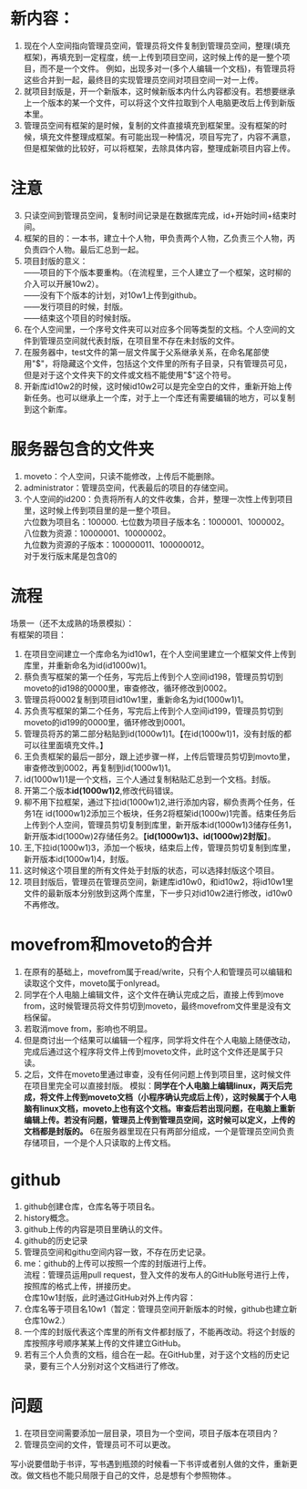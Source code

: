 # 新内容：  
1. 现在个人空间指向管理员空间，管理员将文件复制到管理员空间，整理(填充框架)，再填充到一定程度，统一上传到项目空间，这时候上传的是一整个项目，而不是一个文件。  例如，出现多对一(多个人编辑一个文档)，有管理员将这些合并到一起，最终目的实现管理员空间对项目空间一对一上传。  
2. 就项目封版是，开一个新版本，这时候新版本内什么内容都没有。若想要继承上一个版本的某一个文件，可以将这个文件拉取到个人电脑更改后上传到新版本里。  
3. 管理员空间有框架的是时候，复制的文件直接填充到框架里。没有框架的时候，填充文件整理成框架。有可能出现一种情况，项目写完了，内容不满意，但是框架做的比较好，可以将框架，去除具体内容，整理成新项目内容上传。   
  
# 注意   
3. 只读空间到管理员空间，复制时间记录是在数据库完成，id+开始时间+结束时间。  
4. 框架的目的：一本书，建立十个人物，甲负责两个人物，乙负责三个人物，丙负责四个人物。最后汇总到一起。
5. 项目封版的意义：  
——项目的下个版本要重构。（在流程里，三个人建立了一个框架，这时柳的介入可以开展10w2）。  
——没有下个版本的计划，对10w1上传到github。  
——发行项目的时候，封版。  
——结束这个项目的时候封版。
3. 在个人空间里，一个序号文件夹可以对应多个同等类型的文档。个人空间的文件到管理员空间就代表封版，在项目里不存在未封版的文件。
4. 在服务器中，test文件的第一层文件属于父系继承关系，在命名尾部使用"$"，将隐藏这个文件，包括这个文件里的所有子目录，只有管理员可见，但是对于这个文件夹下的文件或文档不能使用"$"这个符号。
5. 开新库id10w2的时候，这时候id10w2可以是完全空白的文件，重新开始上传新任务。也可以继承上一个库，对于上一个库还有需要编辑的地方，可以复制到这个新库。
  
# 服务器包含的文件夹   
1. moveto：个人空间，只读不能修改，上传后不能删除。    
2. administrator：管理员空间，代表最后的项目的存储空间。   
3. 个人空间的id200：负责将所有人的文件收集，合并，整理一次性上传到项目里，这时候上传到项目里的是一整个项目。  
六位数为项目名：100000.
七位数为项目子版本名：1000001、1000002。  
八位数为资源：10000001、10000002。  
九位数为资源的子版本：100000011、100000012。  
对于发行版末尾是包含0的  
  
# 流程   
场景一（还不太成熟的场景模拟）：  
有框架的项目：   
1. 在项目空间建立一个库命名为id10w1，在个人空间里建立一个框架文件上传到库里，并重新命名为id(id1000w)1。   
2. 蔡负责写框架的第一个任务，写完后上传到个人空间id198，管理员剪切到moveto的id198的0000里，审查修改，循环修改到0002。  
3. 管理员将0002复制到项目id10w1里，重新命名为id(1000w1)1。  
4. 苏负责写框架的第二个任务，写完后上传到个人空间id199，管理员剪切到moveto的id199的0000里，循环修改到0001。  
5. 管理员将苏的第二部分粘贴到id(1000w1)1。【在id(1000w1)1，没有封版的都可以往里面填充文件。】    
6. 王负责框架的最后一部分，跟上述步骤一样，上传后管理员剪切到movto里，审查修改到0002，再复制到id(1000w1)1。  
7. id(1000w1)1是一个文档，三个人通过复制粘贴汇总到一个文档。封版。    
8. 开第二个版本**id(1000w1)2**,修改代码错误。  
9. 柳不用下拉框架，通过下拉id(1000w1)2,进行添加内容，柳负责两个任务，任务1在 id(1000w1)2添加三个板块，任务2将框架id(1000w)1完善。结束任务后上传到个人空间，管理员剪切复制到库里，新开版本id(1000w1)3储存任务1，新开版本id(1000w)2存储任务2。【**id(1000w1)3、id(1000w)2封版**】。  
10. 王,下拉id(1000w1)3，添加一个板块，结束后上传，管理员剪切复制到库里，新开版本id(1000w1)4，封版。  
11. 这时候这个项目里的所有文件处于封版的状态，可以选择封版这个项目。  
12. 项目封版后，管理员在管理员空间，新建库id10w0，和id10w2，将id10w1里文件的最新版本分别放到这两个库里，下一步只对id10w2进行修改，id10w0不再修改。  
    
# movefrom和moveto的合并  
1. 在原有的基础上，movefrom属于read/write，只有个人和管理员可以编辑和读取这个文件，moveto属于onlyread。
2. 同学在个人电脑上编辑文件，这个文件在确认完成之后，直接上传到move from，这时候管理员将文件剪切到moveto，最终movefrom文件里是没有文档保留。
3. 若取消move from，影响也不明显。
4. 但是商讨出一个结果可以编辑一个程序，同学将文件在个人电脑上随便改动，完成后通过这个程序将文件上传到moveto文件，此时这个文件还是属于只读。
5. 之后，文件在moveto里通过审查，没有任何问题上传到项目里，这时候文件在项目里完全可以直接封版。
模拟：**同学在个人电脑上编辑linux，两天后完成，将文件上传到moveto文档（小程序确认完成后上传），这时候属于个人电脑有linux文档，moveto上也有这个文档。审查后若出现问题，在电脑上重新编辑上传。若没有问题，管理员上传到管理员空间，这时候可以定义，上传的文档都是封版的。**
6在服务器里现在只有两部分组成，一个是管理员空间负责存储项目，一个是个人只读取的上传文档。
  
#  github  
1. github创建仓库，仓库名等于项目名。  
2. history概念。  
3. github上传的内容是项目里确认的文件。  
4. github的历史记录   
5. 管理员空间和githu空间内容一致，不存在历史记录。  
6. me：github的上传可以按照一个库的封版进行上传。  
流程：管理员运用pull request，登入文件的发布人的GitHub账号进行上传，按照库的格式上传，拼接历史。     
仓库10w1封版，此时通过GitHub对外上传内容：  
1. 仓库名等于项目名10w1（暂定：管理员空间开新版本的时候，github也建立新仓库10w2.）   
2. 一个库的封版代表这个库里的所有文件都封版了，不能再改动。将这个封版的库按照序号顺序某某上传的文件建立GitHub。   
3. 若有三个人负责的文档，组合在一起。在GitHub里，对于这个文档的历史记录，要有三个人分别对这个文档进行了修改。
  
# 问题   
1. 在项目空间需要添加一层目录，项目为一个空间，项目子版本在项目内？  
2. 管理员空间的文件，管理员可不可以更改。
  
写小说要借助于书评，写书遇到瓶颈的时候看一下书评或者别人做的文件，重新更改。做文档也不能只局限于自己的文件，总是想有个参照物体.。    
   


  

